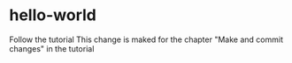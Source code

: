 # hello-world
Follow the tutorial
This change is maked for the chapter "Make and commit changes" in the tutorial
